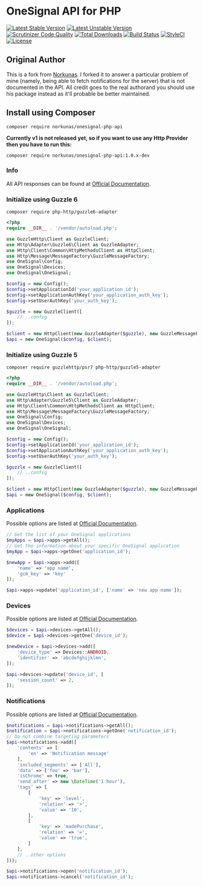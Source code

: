 # OneSignal API for PHP

[![Latest Stable Version](https://poser.pugx.org/norkunas/onesignal-php-api/v/stable)](https://packagist.org/packages/norkunas/onesignal-php-api)
[![Latest Unstable Version](https://poser.pugx.org/norkunas/onesignal-php-api/v/unstable)](https://packagist.org/packages/norkunas/onesignal-php-api)
[![Scrutinizer Code Quality](https://scrutinizer-ci.com/g/norkunas/onesignal-php-api/badges/quality-score.png?b=master)](https://scrutinizer-ci.com/g/norkunas/onesignal-php-api/?branch=master)
[![Total Downloads](https://poser.pugx.org/norkunas/onesignal-php-api/downloads)](https://packagist.org/packages/norkunas/onesignal-php-api)
[![Build Status](https://travis-ci.org/norkunas/onesignal-php-api.svg?branch=master)](https://travis-ci.org/norkunas/onesignal-php-api)
[![StyleCI](https://styleci.io/repos/34352212/shield?style=flat)](https://styleci.io/repos/34352212)
[![License](https://poser.pugx.org/norkunas/onesignal-php-api/license)](https://packagist.org/packages/norkunas/onesignal-php-api)

## Original Author
This is a fork from [Norkunas](https://github.com/norkunas/onesignal-php-api). I forked it to answer a particular problem of mine (namely, being able to fetch notifications for the server) that is not documented in the API. All credit goes to the real authorand you should use his package instead as it'll probable be better maintained.

## Install using Composer

```
composer require norkunas/onesignal-php-api
```

**Currently v1 is not released yet, so if you want to use any Http Provider then you have to run this:**

```
composer require norkunas/onesignal-php-api:1.0.x-dev
```

### Info

All API responses can be found at [Official Documentation](http://documentation.onesignal.com/v2.0/docs/server-api-overview).

### Initialize using Guzzle 6
```
composer require php-http/guzzle6-adapter
```
```php
<?php
require __DIR__ . '/vendor/autoload.php';

use GuzzleHttp\Client as GuzzleClient;
use Http\Adapter\Guzzle6\Client as GuzzleAdapter;
use Http\Client\Common\HttpMethodsClient as HttpClient;
use Http\Message\MessageFactory\GuzzleMessageFactory;
use OneSignal\Config;
use OneSignal\Devices;
use OneSignal\OneSignal;

$config = new Config();
$config->setApplicationId('your_application_id');
$config->setApplicationAuthKey('your_application_auth_key');
$config->setUserAuthKey('your_auth_key');

$guzzle = new GuzzleClient([
    // ..config
]);

$client = new HttpClient(new GuzzleAdapter($guzzle), new GuzzleMessageFactory());
$api = new OneSignal($config, $client);
```

### Initialize using Guzzle 5
```
composer require guzzlehttp/psr7 php-http/guzzle5-adapter
```
```php
<?php
require __DIR__ . '/vendor/autoload.php';

use GuzzleHttp\Client as GuzzleClient;
use Http\Adapter\Guzzle5\Client as GuzzleAdapter;
use Http\Client\Common\HttpMethodsClient as HttpClient;
use Http\Message\MessageFactory\GuzzleMessageFactory;
use OneSignal\Config;
use OneSignal\Devices;
use OneSignal\OneSignal;

$config = new Config();
$config->setApplicationId('your_application_id');
$config->setApplicationAuthKey('your_application_auth_key');
$config->setUserAuthKey('your_auth_key');

$guzzle = new GuzzleClient([
    // ..config
]);

$client = new HttpClient(new GuzzleAdapter($guzzle), new GuzzleMessageFactory());
$api = new OneSignal($config, $client);
```

### Applications
Possible options are listed at [Official Documentation](http://documentation.onesignal.com/v2.0/docs/apps-create-an-app).
```php
// Get the list of your OneSignal applications
$myApps = $api->apps->getAll();
// Get the information about your specific OneSignal application
$myApp = $api->apps->getOne('application_id');

$newApp = $api->apps->add([
    'name' => 'app name',
    'gcm_key' => 'key'
]);

$api->apps->update('application_id', ['name' => 'new app name']);
```

### Devices
Possible options are listed at [Official Documentation](http://documentation.onesignal.com/v2.0/docs/players-add-a-device).
```php
$devices = $api->devices->getAll();
$device = $api->devices->getOne('device_id');

$newDevice = $api->devices->add([
    'device_type' => Devices::ANDROID,
    'identifier' => 'abcdefghijklmn',
]);

$api->devices->update('device_id', [
    'session_count' => 2,
]);
```

### Notifications
Possible options are listed at [Official Documentation](http://documentation.onesignal.com/v2.0/docs/notifications-create-notification).
```php
$notifications = $api->notifications->getAll();
$notification = $api->notifications->getOne('notification_id');
// Do not combine targeting parameters
$api->notifications->add([
    'contents' => [
        'en' => 'Notification message'
    ],
    'included_segments' => ['All'],
    'data' => ['foo' => 'bar'],
    'isChrome' => true,
    'send_after' => new \DateTime('1 hour'),
    'tags' => [
        [
            'key' => 'level',
            'relation' => '>',
            'value' => '10',
        ],
        [
            'key' => 'madePurchase',
            'relation' => '=',
            'value' => 'true',
        ]
    ],
    // ..other options
]));

$api->notifications->open('notification_id');
$api->notifications->cancel('notification_id');
```
